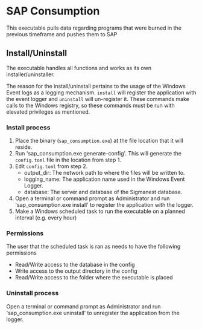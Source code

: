 # SAP Consumption

This executable pulls data regarding programs that were burned in the previous timeframe and pushes them to SAP

## Install/Uninstall

The executable handles all functions and works as its own installer/uninstaller.

The reason for the install/uninstall pertains to the usage of the Windows Event logs as a logging mechanism. `install` will register the application with the event logger and `uninstall` will un-register it. These commands make calls to the Windows registry, so these commands must be run with elevated privileges as mentioned.

### Install process

1) Place the binary (`sap_consumption.exe`) at the file location that it will reside.
2) Run 'sap_consumption.exe generate-config'. This will generate the `config.toml` file in the location from step 1.
3) Edit `config.toml` from step 2.
    - output_dir: The network path to where the files will be written to.
    - logging_name: The application name used in the Windows Event Logger.
    - database: The server and database of the Sigmanest database.
4) Open a terminal or command prompt as Administrator and run 'sap_consumption.exe install' to register the application with the logger.
5) Make a Windows scheduled task to run the executable on a planned interval (e.g. every hour)

### Permissions

The user that the scheduled task is ran as needs to have the following permissions
- Read/Write access to the database in the config
- Write access to the output directory in the config
- Read/Write access to the folder where the executable is placed

### Uninstall process

Open a terminal or command prompt as Administrator and run 'sap_consumption.exe uninstall' to unregister the application from the logger.
